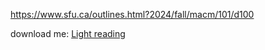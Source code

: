 https://www.sfu.ca/outlines.html?2024/fall/macm/101/d100

download me: [Light reading](https://archive.org/details/discrete-mathematics-and-its-applications-7th-edition-rosen/mode/2up)
